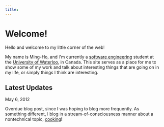 ```yaml
---
title:
---
```


Welcome!
========

Hello and welcome to my little corner of the web!

My name is Ming-Ho, and I'm currently a [software engineering][] student at the [University of Waterloo][], in Canada.  This site serves as a place for me to show some of my work and talk about interesting things that are going on in my life, or simply things I think are interesting.

[software engineering]: http://www.softeng.uwaterloo.ca
[University of Waterloo]: http://www.uwaterloo.ca

## Latest Updates
<div class="date">May 6, 2012</div>

Overdue blog post, since I was hoping to blog more frequently. As something different, I blog in a stream-of-consciousness manner about a nontechnical topic, [cooking][]!

[cooking]: http://mhyee.com/blog/cooking.html
